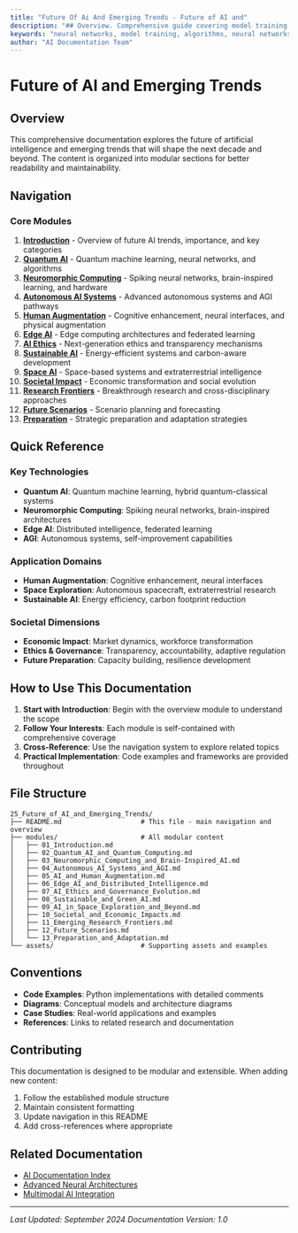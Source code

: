```yaml
---
title: "Future Of Ai And Emerging Trends - Future of AI and"
description: "## Overview. Comprehensive guide covering model training, algorithms, neural networks, data preprocessing. Part of AI documentation system with 1500+ topics."
keywords: "neural networks, model training, algorithms, neural networks, artificial intelligence, machine learning, AI documentation"
author: "AI Documentation Team"
---
```


# Future of AI and Emerging Trends

## Overview
This comprehensive documentation explores the future of artificial intelligence and emerging trends that will shape the next decade and beyond. The content is organized into modular sections for better readability and maintainability.

## Navigation

### Core Modules
1. **[Introduction](modules/01_Introduction.md)** - Overview of future AI trends, importance, and key categories
2. **[Quantum AI](modules/02_Quantum_AI_and_Quantum_Computing.md)** - Quantum machine learning, neural networks, and algorithms
3. **[Neuromorphic Computing](modules/03_Neuromorphic_Computing_and_Brain-Inspired_AI.md)** - Spiking neural networks, brain-inspired learning, and hardware
4. **[Autonomous AI Systems](modules/04_Autonomous_AI_Systems_and_AGI.md)** - Advanced autonomous systems and AGI pathways
5. **[Human Augmentation](modules/05_AI_and_Human_Augmentation.md)** - Cognitive enhancement, neural interfaces, and physical augmentation
6. **[Edge AI](modules/06_Edge_AI_and_Distributed_Intelligence.md)** - Edge computing architectures and federated learning
7. **[AI Ethics](modules/07_AI_Ethics_and_Governance_Evolution.md)** - Next-generation ethics and transparency mechanisms
8. **[Sustainable AI](modules/08_Sustainable_and_Green_AI.md)** - Energy-efficient systems and carbon-aware development
9. **[Space AI](modules/09_AI_in_Space_Exploration_and_Beyond.md)** - Space-based systems and extraterrestrial intelligence
10. **[Societal Impact](modules/10_Societal_and_Economic_Impacts.md)** - Economic transformation and social evolution
11. **[Research Frontiers](modules/11_Emerging_Research_Frontiers.md)** - Breakthrough research and cross-disciplinary approaches
12. **[Future Scenarios](modules/12_Future_Scenarios.md)** - Scenario planning and forecasting
13. **[Preparation](modules/13_Preparation_and_Adaptation.md)** - Strategic preparation and adaptation strategies

## Quick Reference

### Key Technologies
- **Quantum AI**: Quantum machine learning, hybrid quantum-classical systems
- **Neuromorphic Computing**: Spiking neural networks, brain-inspired architectures
- **Edge AI**: Distributed intelligence, federated learning
- **AGI**: Autonomous systems, self-improvement capabilities

### Application Domains
- **Human Augmentation**: Cognitive enhancement, neural interfaces
- **Space Exploration**: Autonomous spacecraft, extraterrestrial research
- **Sustainable AI**: Energy efficiency, carbon footprint reduction

### Societal Dimensions
- **Economic Impact**: Market dynamics, workforce transformation
- **Ethics & Governance**: Transparency, accountability, adaptive regulation
- **Future Preparation**: Capacity building, resilience development

## How to Use This Documentation

1. **Start with Introduction**: Begin with the overview module to understand the scope
2. **Follow Your Interests**: Each module is self-contained with comprehensive coverage
3. **Cross-Reference**: Use the navigation system to explore related topics
4. **Practical Implementation**: Code examples and frameworks are provided throughout

## File Structure
```
25_Future_of_AI_and_Emerging_Trends/
├── README.md                    # This file - main navigation and overview
├── modules/                     # All modular content
│   ├── 01_Introduction.md
│   ├── 02_Quantum_AI_and_Quantum_Computing.md
│   ├── 03_Neuromorphic_Computing_and_Brain-Inspired_AI.md
│   ├── 04_Autonomous_AI_Systems_and_AGI.md
│   ├── 05_AI_and_Human_Augmentation.md
│   ├── 06_Edge_AI_and_Distributed_Intelligence.md
│   ├── 07_AI_Ethics_and_Governance_Evolution.md
│   ├── 08_Sustainable_and_Green_AI.md
│   ├── 09_AI_in_Space_Exploration_and_Beyond.md
│   ├── 10_Societal_and_Economic_Impacts.md
│   ├── 11_Emerging_Research_Frontiers.md
│   ├── 12_Future_Scenarios.md
│   └── 13_Preparation_and_Adaptation.md
└── assets/                      # Supporting assets and examples
```

## Conventions

- **Code Examples**: Python implementations with detailed comments
- **Diagrams**: Conceptual models and architecture diagrams
- **Case Studies**: Real-world applications and examples
- **References**: Links to related research and documentation

## Contributing

This documentation is designed to be modular and extensible. When adding new content:
1. Follow the established module structure
2. Maintain consistent formatting
3. Update navigation in this README
4. Add cross-references where appropriate

## Related Documentation

- [AI Documentation Index](../00_Overview.md)
- [Advanced Neural Architectures](../15_State_Space_Models_and_Mamba_Architecture.md)
- [Multimodal AI Integration](../16_Advanced_Multimodal_AI_Integration.md)

---

*Last Updated: September 2024*
*Documentation Version: 1.0*